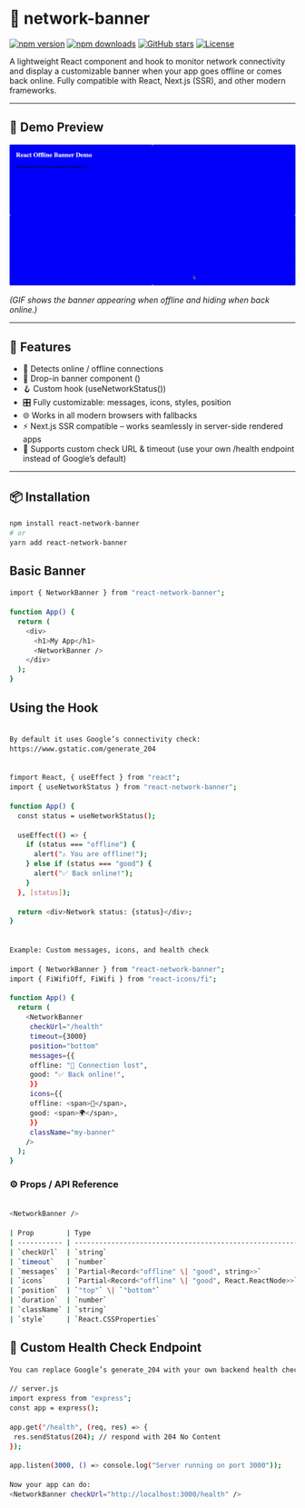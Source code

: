 # 📡 network-banner

[![npm version](https://img.shields.io/npm/v/react-network-banner?color=blue)](https://www.npmjs.com/package/react-network-banner)
[![npm downloads](https://img.shields.io/npm/dm/react-network-banner.svg?color=brightgreen)](https://www.npmjs.com/package/react-network-banner)
[![GitHub stars](https://img.shields.io/github/stars/al-waheed/react-network-banner?style=social)](https://github.com/al-waheed/react-network-banner)
[![License](https://img.shields.io/npm/l/react-network-banner?color=blue)](https://github.com/al-waheed/react-network-banner/blob/master/LICENSE)


A lightweight React component and hook to monitor network connectivity and display a customizable banner when your app goes offline or comes back online. Fully compatible with React, Next.js (SSR), and other modern frameworks.

---

## 🎥 Demo Preview

![Demo](https://raw.githubusercontent.com/al-waheed/react-network-banner/master/demo/demo-app/demo-banner.gif)

_(GIF shows the banner appearing when offline and hiding when back online.)_

---

## 🚀 Features

- 📶 Detects online / offline connections
- 🧩 Drop-in banner component (<NetworkBanner />)
- 🪝 Custom hook (useNetworkStatus())
- 🎛️ Fully customizable: messages, icons, styles, position
- 🌐 Works in all modern browsers with fallbacks
- ⚡ Next.js SSR compatible – works seamlessly in server-side rendered apps
- 🔧 Supports custom check URL & timeout (use your own /health endpoint instead of Google’s default)

---

## 📦 Installation

```bash
npm install react-network-banner
# or
yarn add react-network-banner

```

## Basic Banner

```bash
import { NetworkBanner } from "react-network-banner";

function App() {
  return (
    <div>
      <h1>My App</h1>
      <NetworkBanner />
    </div>
  );
}
```

## Using the Hook

```bash

By default it uses Google’s connectivity check:
https://www.gstatic.com/generate_204


fimport React, { useEffect } from "react";
import { useNetworkStatus } from "react-network-banner";

function App() {
  const status = useNetworkStatus();

  useEffect(() => {
    if (status === "offline") {
      alert("⚠️ You are offline!");
    } else if (status === "good") {
      alert("✅ Back online!");
    }
  }, [status]);

  return <div>Network status: {status}</div>;
}


Example: Custom messages, icons, and health check

import { NetworkBanner } from "react-network-banner";
import { FiWifiOff, FiWifi } from "react-icons/fi";

function App() {
  return (
    <NetworkBanner
     checkUrl="/health"
     timeout={3000}
     position="bottom"
     messages={{
     offline: "🚨 Connection lost",
     good: "✅ Back online!",
     }}
     icons={{
     offline: <span>📡</span>,
     good: <span>🌍</span>,
     }}
     className="my-banner"
    />
  );
}

```


### ⚙️ Props / API Reference

```bash

<NetworkBanner /> 

| Prop        | Type                                                    | Default                                  | Description                                                                                  |
| ----------- | ------------------------------------------------------- | ---------------------------------------- | -------------------------------------------------------------------------------------------- |
| `checkUrl`  | `string`                                                | `"https://www.gstatic.com/generate_204"` | Endpoint used to verify real connectivity. Can be replaced with your own `/health` endpoint. |
| `timeout`   | `number`                                                | `5000`                                   | Timeout (ms) for connectivity check.                                                         |
| `messages`  | `Partial<Record<"offline" \| "good", string>>`          | See below                                | Custom text messages for each state.                                                         |
| `icons`     | `Partial<Record<"offline" \| "good", React.ReactNode>>` | Wi-Fi icons                              | Custom icons for each state.                                                                 |
| `position`  | `"top"` \| `"bottom"`                                   | `"top"`                                  | Banner placement.                                                                            |
| `duration`  | `number`                                                | `3000`                                   | How long the “back online” banner stays visible (ms).                                        |
| `className` | `string`                                                | `""`                                     | Custom CSS classes.                                                                          |
| `style`     | `React.CSSProperties`                                   | `{}`                                     | Inline styles.                                                                               |

```

 ## 🔧 Custom Health Check Endpoint

 ```bash 
You can replace Google’s generate_204 with your own backend health check.

// server.js
import express from "express";
const app = express();

app.get("/health", (req, res) => {
  res.sendStatus(204); // respond with 204 No Content
});

app.listen(3000, () => console.log("Server running on port 3000"));

Now your app can do:
<NetworkBanner checkUrl="http://localhost:3000/health" />
```
